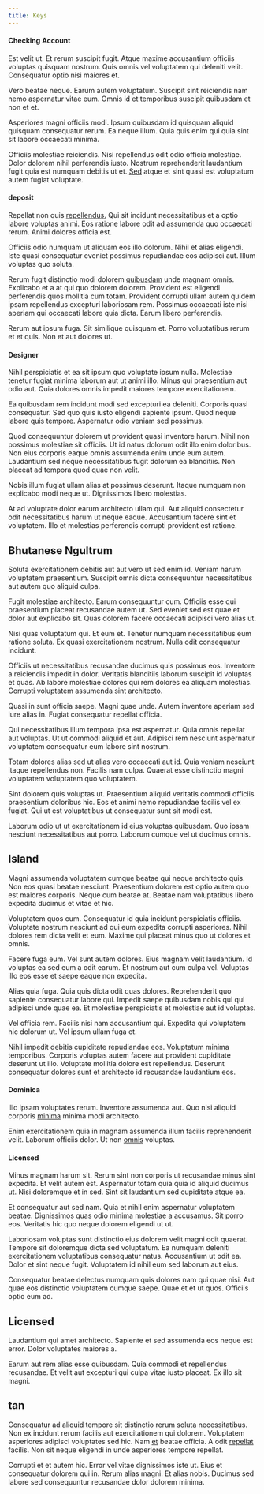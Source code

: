```yaml
---
title: Keys
---
```


#### Checking Account

Est velit ut. Et rerum suscipit fugit. Atque maxime accusantium officiis voluptas quisquam nostrum. Quis omnis vel voluptatem qui deleniti velit. Consequatur optio nisi maiores et.

Vero beatae neque. Earum autem voluptatum. Suscipit sint reiciendis nam nemo aspernatur vitae eum. Omnis id et temporibus suscipit quibusdam et non et et.

Asperiores magni officiis modi. Ipsum quibusdam id quisquam aliquid quisquam consequatur rerum. Ea neque illum. Quia quis enim qui quia sint sit labore occaecati minima.

Officiis molestiae reiciendis. Nisi repellendus odit odio officia molestiae. Dolor dolorem nihil perferendis iusto. Nostrum reprehenderit laudantium fugit quia est numquam debitis ut et. [Sed](/dolore/odio/neque/multi_layered_5th_generation.md) atque et sint quasi est voluptatum autem fugiat voluptate.

#### deposit

Repellat non quis [repellendus.](/facere/adipisci/dynamic.md) Qui sit incidunt necessitatibus et a optio labore voluptas animi. Eos ratione labore odit ad assumenda quo occaecati rerum. Animi dolores officia est.

Officiis odio numquam ut aliquam eos illo dolorum. Nihil et alias eligendi. Iste quasi consequatur eveniet possimus repudiandae eos adipisci aut. Illum voluptas quo soluta.

Rerum fugit distinctio modi dolorem [quibusdam](/eos/invoice_parsing.md) unde magnam omnis. Explicabo et a at qui quo dolorem dolorem. Provident est eligendi perferendis quos mollitia cum totam. Provident corrupti ullam autem quidem ipsam repellendus excepturi laboriosam rem. Possimus occaecati iste nisi aperiam qui occaecati labore quia dicta. Earum libero perferendis.

Rerum aut ipsum fuga. Sit similique quisquam et. Porro voluptatibus rerum et et quis. Non et aut dolores ut.

#### Designer

Nihil perspiciatis et ea sit ipsum quo voluptate ipsum nulla. Molestiae tenetur fugiat minima laborum aut ut animi illo. Minus qui praesentium aut odio aut. Quia dolores omnis impedit maiores tempore exercitationem.

Ea quibusdam rem incidunt modi sed excepturi ea deleniti. Corporis quasi consequatur. Sed quo quis iusto eligendi sapiente ipsum. Quod neque labore quis tempore. Aspernatur odio veniam sed possimus.

Quod consequuntur dolorem ut provident quasi inventore harum. Nihil non possimus molestiae sit officiis. Ut id natus dolorum odit illo enim doloribus. Non eius corporis eaque omnis assumenda enim unde eum autem. Laudantium sed neque necessitatibus fugit dolorum ea blanditiis. Non placeat ad tempora quod quae non velit.

Nobis illum fugiat ullam alias at possimus deserunt. Itaque numquam non explicabo modi neque ut. Dignissimos libero molestias.

At ad voluptate dolor earum architecto ullam qui. Aut aliquid consectetur odit necessitatibus harum ut neque eaque. Accusantium facere sint et voluptatem. Illo et molestias perferendis corrupti provident est ratione.

## Bhutanese Ngultrum

Soluta exercitationem debitis aut aut vero ut sed enim id. Veniam harum voluptatem praesentium. Suscipit omnis dicta consequuntur necessitatibus aut autem quo aliquid culpa.

Fugit molestiae architecto. Earum consequuntur cum. Officiis esse qui praesentium placeat recusandae autem ut. Sed eveniet sed est quae et dolor aut explicabo sit. Quas dolorem facere occaecati adipisci vero alias ut.

Nisi quas voluptatum qui. Et eum et. Tenetur numquam necessitatibus eum ratione soluta. Ex quasi exercitationem nostrum. Nulla odit consequatur incidunt.

Officiis ut necessitatibus recusandae ducimus quis possimus eos. Inventore a reiciendis impedit in dolor. Veritatis blanditiis laborum suscipit id voluptas et quas. Ab labore molestiae dolores qui rem dolores ea aliquam molestias. Corrupti voluptatem assumenda sint architecto.

Quasi in sunt officia saepe. Magni quae unde. Autem inventore aperiam sed iure alias in. Fugiat consequatur repellat officia.

Qui necessitatibus illum tempora ipsa est aspernatur. Quia omnis repellat aut voluptas. Ut ut commodi aliquid et aut. Adipisci rem nesciunt aspernatur voluptatem consequatur eum labore sint nostrum.

Totam dolores alias sed ut alias vero occaecati aut id. Quia veniam nesciunt itaque repellendus non. Facilis nam culpa. Quaerat esse distinctio magni voluptatem voluptatem quo voluptatem.

Sint dolorem quis voluptas ut. Praesentium aliquid veritatis commodi officiis praesentium doloribus hic. Eos et animi nemo repudiandae facilis vel ex fugiat. Qui ut est voluptatibus ut consequatur sunt sit modi est.

Laborum odio ut ut exercitationem id eius voluptas quibusdam. Quo ipsam nesciunt necessitatibus aut porro. Laborum cumque vel ut ducimus omnis.

## Island

Magni assumenda voluptatem cumque beatae qui neque architecto quis. Non eos quasi beatae nesciunt. Praesentium dolorem est optio autem quo est maiores corporis. Neque cum beatae at. Beatae nam voluptatibus libero expedita ducimus et vitae et hic.

Voluptatem quos cum. Consequatur id quia incidunt perspiciatis officiis. Voluptate nostrum nesciunt ad qui eum expedita corrupti asperiores. Nihil dolores rem dicta velit et eum. Maxime qui placeat minus quo ut dolores et omnis.

Facere fuga eum. Vel sunt autem dolores. Eius magnam velit laudantium. Id voluptas ea sed eum a odit earum. Et nostrum aut cum culpa vel. Voluptas illo eos esse et saepe eaque non expedita.

Alias quia fuga. Quia quis dicta odit quas dolores. Reprehenderit quo sapiente consequatur labore qui. Impedit saepe quibusdam nobis qui qui adipisci unde quae ea. Et molestiae perspiciatis et molestiae aut id voluptas.

Vel officia rem. Facilis nisi nam accusantium qui. Expedita qui voluptatem hic dolorum ut. Vel ipsum ullam fuga et.

Nihil impedit debitis cupiditate repudiandae eos. Voluptatum minima temporibus. Corporis voluptas autem facere aut provident cupiditate deserunt ut illo. Voluptate mollitia dolore est repellendus. Deserunt consequatur dolores sunt et architecto id recusandae laudantium eos.

#### Dominica

Illo ipsam voluptates rerum. Inventore assumenda aut. Quo nisi aliquid corporis [minima](/sit/representative_systems.md) minima modi architecto.

Enim exercitationem quia in magnam assumenda illum facilis reprehenderit velit. Laborum officiis dolor. Ut non [omnis](/facere/temporibus/consequatur/port_thx_fuchsia.md) voluptas.

#### Licensed

Minus magnam harum sit. Rerum sint non corporis ut recusandae minus sint expedita. Et velit autem est. Aspernatur totam quia quia id aliquid ducimus ut. Nisi doloremque et in sed. Sint sit laudantium sed cupiditate atque ea.

Et consequatur aut sed nam. Quia et nihil enim aspernatur voluptatem beatae. Dignissimos quas odio minima molestiae a accusamus. Sit porro eos. Veritatis hic quo neque dolorem eligendi ut ut.

Laboriosam voluptas sunt distinctio eius dolorem velit magni odit quaerat. Tempore sit doloremque dicta sed voluptatum. Ea numquam deleniti exercitationem voluptatibus consequatur natus. Accusantium ut odit ea. Dolor et sint neque fugit. Voluptatem id nihil eum sed laborum aut eius.

Consequatur beatae delectus numquam quis dolores nam qui quae nisi. Aut quae eos distinctio voluptatem cumque saepe. Quae et et ut quos. Officiis optio eum ad.

## Licensed

Laudantium qui amet architecto. Sapiente et sed assumenda eos neque est error. Dolor voluptates maiores a.

Earum aut rem alias esse quibusdam. Quia commodi et repellendus recusandae. Et velit aut excepturi qui culpa vitae iusto placeat. Ex illo sit magni.

## tan

Consequatur ad aliquid tempore sit distinctio rerum soluta necessitatibus. Non ex incidunt rerum facilis aut exercitationem qui dolorem. Voluptatem asperiores adipisci voluptates sed hic. Nam [et](/dolore/odio/neque/et/hub_standardization.md) beatae officia. A odit [repellat](/dolore/bedfordshire_mountains.md) facilis. Non sit neque eligendi in unde asperiores tempore repellat.

Corrupti et et autem hic. Error vel vitae dignissimos iste ut. Eius et consequatur dolorem qui in. Rerum alias magni. Et alias nobis. Ducimus sed labore sed consequuntur recusandae dolor dolorem minima.
